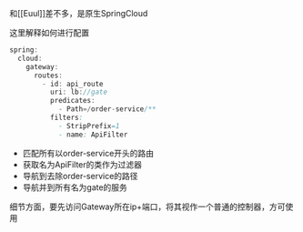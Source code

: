 和[[Euul]]差不多，是原生SpringCloud

这里解释如何进行配置
```java
spring:  
  cloud:  
    gateway:  
      routes:  
        - id: api_route  
          uri: lb://gate  
          predicates:  
            - Path=/order-service/**  
          filters:  
            - StripPrefix=1  
            - name: ApiFilter
```
- 匹配所有以order-service开头的路由
- 获取名为ApiFilter的类作为过滤器
- 导航到去除order-service的路径
- 导航并到所有名为gate的服务

细节方面，要先访问Gateway所在ip+端口，将其视作一个普通的控制器，方可使用